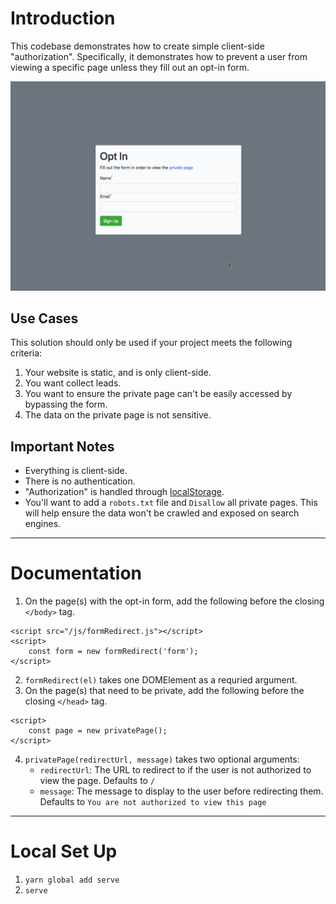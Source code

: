 # Introduction

This codebase demonstrates how to create simple client-side "authorization". Specifically, it demonstrates how to prevent a user from viewing a specific page unless they fill out an opt-in form.

![demonstration](./demo.gif)

## Use Cases

This solution should only be used if your project meets the following criteria:

1. Your website is static, and is only client-side.
1. You want collect leads.
1. You want to ensure the private page can't be easily accessed by bypassing the form.
1. The data on the private page is not sensitive.

## Important Notes

- Everything is client-side.
- There is no authentication.
- "Authorization" is handled through [localStorage](https://developer.mozilla.org/en-US/docs/Web/API/Window/localStorage).
- You'll want to add a `robots.txt` file and `Disallow` all private pages. This will help ensure the data won't be crawled and exposed on search engines.

---

# Documentation

1. On the page(s) with the opt-in form, add the following before the closing `</body>` tag.

```
<script src="/js/formRedirect.js"></script>
<script>
    const form = new formRedirect('form');
</script>
```
2. `formRedirect(el)` takes one DOMElement as a requried argument.
3. On the page(s) that need to be private, add the following before the closing `</head>` tag.

```
<script>
    const page = new privatePage();
</script>
```
4. `privatePage(redirectUrl, message)` takes two optional arguments:
    - `redirectUrl`: The URL to redirect to if the user is not authorized to view the page. Defaults to `/`
    - `message`: The message to display to the user before redirecting them. Defaults to `You are not authorized to view this page`

---

# Local Set Up

1. `yarn global add serve`
1. `serve`